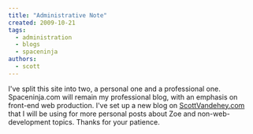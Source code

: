 ```yaml
---
title: "Administrative Note"
created: 2009-10-21
tags:
  - administration
  - blogs
  - spaceninja
authors:
  - scott
---
```


I've split this site into two, a personal one and a professional one. Spaceninja.com will remain my professional blog, with an emphasis on front-end web production. I've set up a new blog on [ScottVandehey.com](http://scottvandehey.com/) that I will be using for more personal posts about Zoe and non-web-development topics. Thanks for your patience.
